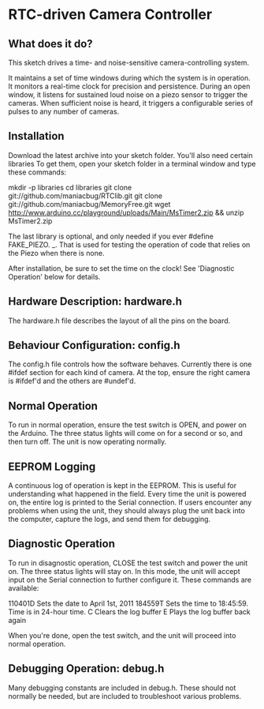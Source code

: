 # RTC-driven Camera Controller

## What does it do?

This sketch drives a time- and noise-sensitive camera-controlling system.

It maintains a set of time windows during which the system is in operation.
It monitors a real-time clock for precision and persistence.  During an open
window, it listens for sustained loud noise on a piezo sensor to trigger the
cameras.  When sufficient noise is heard, it triggers a configurable
series of pulses to any number of cameras.

## Installation 

Download the latest archive into your sketch folder.  You'll also need certain
libraries To get them, open your sketch folder in a terminal window and type 
these commands:

mkdir -p libraries
cd libraries
git clone git://github.com/maniacbug/RTClib.git 
git clone git://github.com/maniacbug/MemoryFree.git
wget http://www.arduino.cc/playground/uploads/Main/MsTimer2.zip && unzip MsTimer2.zip

The last library is optional, and only needed if you ever #define FAKE_PIEZO. _.
That is used for testing the operation of code that relies on the Piezo when there
is none.

After installation, be sure to set the time on the clock!  See 'Diagnostic
Operation' below for details.

## Hardware Description: hardware.h 

The hardware.h file describes the layout of all the pins on the board.

## Behaviour Configuration: config.h

The config.h file controls how the software behaves.  Currently there is one #ifdef
section for each kind of camera.  At the top, ensure the right camera is #ifdef'd
and the others are #undef'd.

## Normal Operation 

To run in normal operation, ensure the test switch is OPEN, and power on the 
Arduino.  The three status lights will come on for a second or so, and then 
turn off.  The unit is now operating normally.

## EEPROM Logging

A continuous log of operation is kept in the EEPROM.  This is useful for 
understanding what happened in the field.  Every time the unit is powered on,
the entire log is printed to the Serial connection.  If users encounter any
problems when using the unit, they should always plug the unit back into
the computer, capture the logs, and send them for debugging.

## Diagnostic Operation

To run in disagnostic operation, CLOSE the test switch and power the unit on.
The three status lights will stay on.  In this mode, the unit will accept
input on the Serial connection to further configure it.  These commands are
available:

110401D		Sets the date to April 1st, 2011
184559T		Sets the time to 18:45:59.  Time is in 24-hour time.
C		Clears the log buffer
E		Plays the log buffer back again

When you're done, open the test switch, and the unit will proceed into normal
operation.

## Debugging Operation: debug.h

Many debugging constants are included in debug.h.  These should not normally be 
needed, but are included to troubleshoot various problems.
